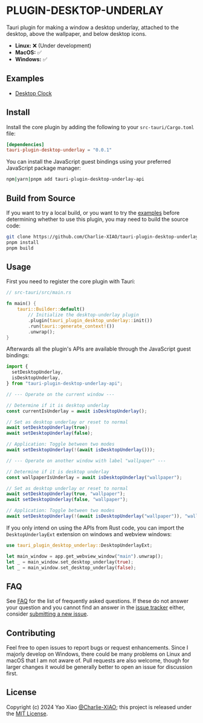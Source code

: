 # PLUGIN-DESKTOP-UNDERLAY

Tauri plugin for making a window a desktop underlay, attached to the desktop, above the wallpaper, and below desktop icons.

- **Linux:** ❌ (Under development)
- **MacOS:** ✅
- **Windows:** ✅

## Examples

- [Desktop Clock](https://github.com/Charlie-XIAO/tauri-plugin-desktop-underlay/tree/main/examples/desktop-clock)

## Install

Install the core plugin by adding the following to your `src-tauri/Cargo.toml` file:

```toml
[dependencies]
tauri-plugin-desktop-underlay = "0.0.1"
```

You can install the JavaScript guest bindings using your preferred JavaScript package manager:

```bash
npm|yarn|pnpm add tauri-plugin-desktop-underlay-api
```

## Build from Source

If you want to try a local build, or you want to try the [examples](#examples) before determining whether to use this plugin, you may need to build the source code:

```bash
git clone https://github.com/Charlie-XIAO/tauri-plugin-desktop-underlay.git
pnpm install
pnpm build
```

## Usage

First you need to register the core plugin with Tauri:

```rust
// src-tauri/src/main.rs

fn main() {
    tauri::Builder::default()
        // Initialize the desktop-underlay plugin
        .plugin(tauri_plugin_desktop_underlay::init())
        .run(tauri::generate_context!())
        .unwrap();
}
```

Afterwards all the plugin's APIs are available through the JavaScript guest bindings:

```typescript
import {
  setDesktopUnderlay,
  isDesktopUnderlay,
} from "tauri-plugin-desktop-underlay-api";

// --- Operate on the current window ---

// Determine if it is desktop underlay
const currentIsUnderlay = await isDesktopUnderlay();

// Set as desktop underlay or reset to normal
await setDesktopUnderlay(true);
await setDesktopUnderlay(false);

// Application: Toggle between two modes
await setDesktopUnderlay(!(await isDesktopUnderlay()));

// --- Operate on another window with label "wallpaper" ---

// Determine if it is desktop underlay
const wallpaperIsUnderlay = await isDesktopUnderlay("wallpaper");

// Set as desktop underlay or reset to normal
await setDesktopUnderlay(true, "wallpaper");
await setDesktopUnderlay(false, "wallpaper");

// Application: Toggle between two modes
await setDesktopUnderlay(!(await isDesktopUnderlay("wallpaper")), "wallpaper");
```

If you only intend on using the APIs from Rust code, you can import the `DesktopUnderlayExt` extension on windows and webview windows:

```rust
use tauri_plugin_desktop_underlay::DesktopUnderlayExt;

let main_window = app.get_webview_window("main").unwrap();
let _ = main_window.set_desktop_underlay(true);
let _ = main_window.set_desktop_underlay(false);
```

## FAQ

See [FAQ](https://github.com/Charlie-XIAO/tauri-plugin-desktop-underlay/tree/main/FAQ.md) for the list of frequently asked questions. If these do not answer your question and you cannot find an answer in the [issue tracker](https://github.com/Charlie-XIAO/tauri-plugin-desktop-underlay/issues) either, consider [submitting a new issue](https://github.com/Charlie-XIAO/tauri-plugin-desktop-underlay/issues/new).

## Contributing

Feel free to open issues to report bugs or request enhancements. Since I majorly develop on Windows, there could be many problems on Linux and macOS that I am not aware of. Pull requests are also welcome, though for larger changes it would be generally better to open an issue for discussion first.

## License

Copyright (c) 2024 Yao Xiao [@Charlie-XIAO](https://github.com/Charlie-XIAO); this project is released under the [MIT License](https://github.com/Charlie-XIAO/tauri-plugin-desktop-underlay/tree/main/LICENSE).
